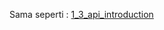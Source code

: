 Sama seperti :
[1_3_api_introduction](https://github.com/fauzanfadly/my_elearning_myskill_id/tree/main/1_web_dev_fundamental/1_3_api_introduction)
